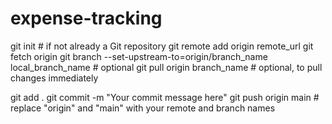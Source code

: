 # expense-tracking


git init  # if not already a Git repository
git remote add origin remote_url
git fetch origin
git branch --set-upstream-to=origin/branch_name local_branch_name  # optional
git pull origin branch_name  # optional, to pull changes immediately

git add .
git commit -m "Your commit message here"
git push origin main  # replace "origin" and "main" with your remote and branch names

